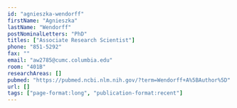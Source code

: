 ```yaml
---
id: "agnieszka-wendorff"
firstName: "Agnieszka"
lastName: "Wendorff"
postNominalLetters: "PhD"
titles: ["Associate Research Scientist"]
phone: "851-5292"
fax: ""
email: "aw2785@cumc.columbia.edu"
room: "401B"
researchAreas: []
pubmed: "https://pubmed.ncbi.nlm.nih.gov/?term=Wendorff+A%5BAuthor%5D"
url: []
tags: ["page-format:long", "publication-format:recent"]
---
```

